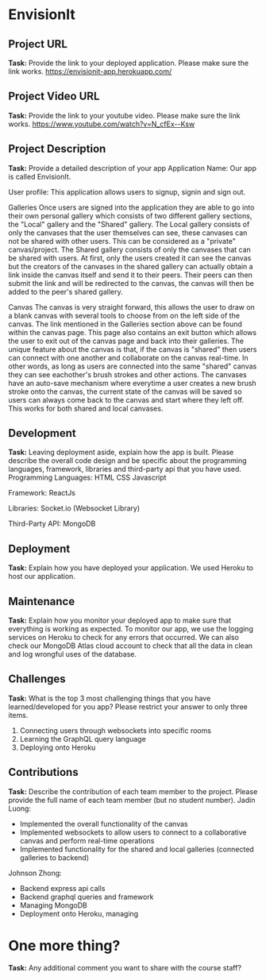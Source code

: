 # EnvisionIt

## Project URL

**Task:** Provide the link to your deployed application. Please make sure the link works. 
https://envisionit-app.herokuapp.com/

## Project Video URL 

**Task:** Provide the link to your youtube video. Please make sure the link works. 
https://www.youtube.com/watch?v=N_cfEx--Ksw

## Project Description

**Task:** Provide a detailed description of your app
Application Name:
Our app is called EnvisionIt.

User profile:
This application allows users to signup, signin and sign out.

Galleries
Once users are signed into the application they are able to go into their own personal gallery which consists of two 
different gallery sections, the "Local" gallery and the "Shared" gallery. The 
Local gallery consists of only the canvases that the user themselves can see, these canvases can not be shared with other users.
This can be considered as a "private" canvas/project. 
The Shared gallery consists of only the canvases that can be shared with users. At first, only the users created it can see the canvas 
but the creators of the canvases in the shared gallery can actually obtain a link inside the canvas itself and send it to their peers.
Their peers can then submit the link and will be redirected to the canvas, the canvas will then be added to the peer's shared gallery.

Canvas
The canvas is very straight forward, this allows the user to draw on a blank canvas with several tools to choose from on the left side of the 
canvas. The link mentioned in the Galleries section above can be found within the canvas page. This page also contains an exit button which 
allows the user to exit out of the canvas page and back into their galleries. The unique feature about the canvas is that, if the canvas is 
"shared" then users can connect with one another and collaborate on the canvas real-time. In other words, as long as users are connected into 
the same "shared" canvas they can see eachother's brush strokes and other actions. The canvases have an auto-save mechanism where everytime a user 
creates a new brush stroke onto the canvas, the current state of the canvas will be saved so users can always come back to the canvas and start where 
they left off. This works for both shared and local canvases.

## Development

**Task:** Leaving deployment aside, explain how the app is built. Please describe the overall code design and be specific about the programming languages, framework, libraries and third-party api that you have used.
Programming Languages:
HTML
CSS
Javascript

Framework:
ReactJs

Libraries:
Socket.io (Websocket Library)

Third-Party API:
MongoDB

## Deployment

**Task:** Explain how you have deployed your application. 
We used Heroku to host our application. 

## Maintenance

**Task:** Explain how you monitor your deployed app to make sure that everything is working as expected.
To monitor our app, we use the logging services on Heroku to check for any errors that occurred. We can also check our MongoDB Atlas cloud account to check
that all the data in clean and log wrongful uses of the database.

## Challenges

**Task:** What is the top 3 most challenging things that you have learned/developed for you app? Please restrict your answer to only three items. 

1. Connecting users through websockets into specific rooms
2. Learning the GraphQL query language
3. Deploying onto Heroku

## Contributions

**Task:** Describe the contribution of each team member to the project. Please provide the full name of each team member (but no student number).
Jadin Luong:
- Implemented the overall functionality of the canvas
- Implemented websockets to allow users to connect to a collaborative canvas and perform real-time operations
- Implemented functionality for the shared and local galleries (connected galleries to backend)

Johnson Zhong:
- Backend express api calls
- Backend graphql queries and framework
- Managing MongoDB
- Deployment onto Heroku, managing

# One more thing? 

**Task:** Any additional comment you want to share with the course staff? 
